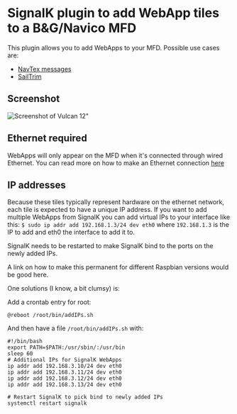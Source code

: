 # SignalK plugin to add WebApp tiles to a B&G/Navico MFD

This plugin allows you to add WebApps to your MFD. Possible use cases are:
 - [NavTex messages](https://www.npmjs.com/package/signalk-navtex-plugin)
 - [SailTrim](https://www.npmjs.com/package/signalk-trim-plugin)

## Screenshot
![Screenshot of Vulcan 12"](https://raw.githubusercontent.com/htool/signalk-mfd-plugin/main/images/tiles.png)

## Ethernet required
WebApps will only appear on the MFD when it's connected through wired Ethernet.
You can read more on how to make an Ethernet connection [here](https://www.bandg.com/nl-nl/service/?guideTitle=original&guideId=003-795)

## IP addresses
Because these tiles typically represent hardware on the ethernet network, each tile is expected to have a unique IP address.
If you want to add multiple WebApps from SignalK you can add virtual IPs to your interface like this:
`$ sudo ip addr add 192.168.1.3/24 dev eth0` where `192.168.1.3` is the IP to add and eth0 the interface to add it to.

SignalK needs to be restarted to make SignalK bind to the ports on the newly added IPs.

A link on how to make this permanent for different Raspbian versions would be good here.

One solutions (I know, a bit clumsy) is:

Add a crontab entry for root:
```
@reboot /root/bin/addIPs.sh
```

And then have a file `/root/bin/addIPs.sh` with:
```
#!/bin/bash
export PATH=$PATH:/usr/sbin/:/usr/bin
sleep 60
# Additional IPs for SignalK WebApps
ip addr add 192.168.3.10/24 dev eth0
ip addr add 192.168.3.11/24 dev eth0
ip addr add 192.168.3.12/24 dev eth0
ip addr add 192.168.3.13/24 dev eth0

# Restart SignalK to pick bind to newly added IPs
systemctl restart signalk
```

